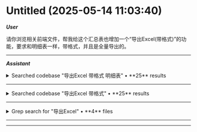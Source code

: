 <!-- Generated by SpecStory -->

# Untitled (2025-05-14 11:03:40)

_**User**_

请你浏览相关前端文件，帮我给这个汇总表也增加一个“导出Excel(带格式)”的功能，要求和明细表一样，带格式，并且是全量导出的。

---

_**Assistant**_

<details>
            <summary>Searched codebase "导出Excel 带格式 明细表" • **25** results</summary>
        
| File | Lines |
|------|-------|
| `core/core-frontend/src/views/chart/components/js/panel/charts/table/table-pivot.ts` | L122-186 |
| `core/core-frontend/src/views/chart/components/js/panel/charts/table/table-normal.ts` | L101-131 |
| `core/core-frontend/src/views/chart/components/js/panel/charts/table/table-normal.ts` | L217-242 |
| `core/core-frontend/src/views/chart/components/js/panel/charts/table/table-info.ts` | L57-95 |
| `core/core-frontend/src/views/chart/components/js/panel/charts/table/table-info.ts` | L230-276 |
| `core/core-frontend/src/views/chart/components/js/panel/charts/table/table-info.ts` | L276-309 |
| `core/core-frontend/src/views/chart/components/js/panel/charts/table/table-pivot.ts` | L186-251 |
| `core/core-frontend/src/views/chart/components/js/panel/charts/table/table-info.ts` | L126-176 |
| `core/core-frontend/src/views/chart/components/js/panel/charts/table/table-pivot.ts` | L251-311 |
| `core/core-frontend/src/views/chart/components/js/panel/charts/table/table-pivot.ts` | L1-29 |
| `core/core-frontend/src/views/chart/components/js/panel/charts/table/table-info.ts` | L348-383 |
| `core/core-frontend/src/views/chart/components/js/panel/charts/table/table-normal.ts` | L170-217 |
| `core/core-frontend/src/views/chart/components/js/panel/charts/table/table-pivot.ts` | L374-421 |
| `core/core-frontend/src/views/chart/components/js/panel/charts/table/table-normal.ts` | L336-385 |
| `core/core-frontend/src/views/chart/components/js/panel/charts/table/table-info.ts` | L176-230 |
| `core/core-frontend/src/views/chart/components/js/panel/charts/table/table-normal.ts` | L27-70 |
| `core/core-frontend/src/views/chart/components/js/panel/charts/table/table-pivot.ts` | L311-334 |
| `core/core-frontend/src/views/chart/components/js/panel/charts/table/table-pivot.ts` | L919-977 |
| `core/core-frontend/src/views/chart/components/js/panel/charts/table/table-pivot.ts` | L866-919 |
| `core/core-frontend/src/views/chart/components/js/panel/charts/table/table-pivot.ts` | L801-848 |
| `core/core-frontend/src/views/chart/components/js/panel/charts/table/table-info.ts` | L95-126 |
| `core/core-frontend/src/views/chart/components/js/panel/charts/table/table-normal.ts` | L277-326 |
| `core/core-frontend/src/views/chart/components/js/panel/charts/table/table-normal.ts` | L131-170 |
| `core/core-frontend/src/views/chart/components/js/panel/charts/table/table-pivot.ts` | L742-801 |
| `core/core-frontend/src/views/chart/components/js/panel/charts/table/table-normal.ts` | L242-277 |

</details>

---

<details>
            <summary>Searched codebase "导出Excel 带格式" • **25** results</summary>
        
| File | Lines |
|------|-------|
| `core/core-frontend/src/views/chart/components/js/panel/common/common_table.ts` | L1847-1882 |
| `core/core-frontend/src/views/chart/components/js/panel/common/common_table.ts` | L1747-1787 |
| `core/core-frontend/src/views/chart/components/js/panel/common/common_table.ts` | L1473-1489 |
| `core/core-frontend/src/views/chart/components/js/panel/common/common_table.ts` | L1818-1847 |
| `core/core-frontend/src/views/chart/components/js/panel/common/common_table.ts` | L1886-1914 |
| `core/core-frontend/src/views/chart/components/js/panel/common/common_table.ts` | L1309-1351 |
| `core/core-frontend/src/views/chart/components/js/panel/common/common_table.ts` | L1176-1222 |
| `core/core-frontend/src/views/chart/components/js/panel/common/common_table.ts` | L1432-1473 |
| `core/core-frontend/src/views/chart/components/js/panel/common/common_table.ts` | L1715-1747 |
| `core/core-frontend/src/views/chart/components/js/panel/common/common_table.ts` | L1351-1399 |
| `core/core-frontend/src/views/chart/components/js/panel/common/common_table.ts` | L1538-1563 |
| `core/core-frontend/src/views/chart/components/js/panel/common/common_table.ts` | L1563-1581 |
| `core/core-frontend/src/views/chart/components/js/panel/common/common_table.ts` | L1684-1715 |
| `core/core-frontend/src/views/chart/components/js/panel/common/common_table.ts` | L1-46 |
| `core/core-frontend/src/views/chart/components/js/panel/common/common_table.ts` | L1882-1886 |
| `core/core-frontend/src/views/chart/components/js/panel/common/common_table.ts` | L1787-1818 |
| `core/core-frontend/src/views/chart/components/js/panel/common/common_table.ts` | L1222-1272 |
| `core/core-frontend/src/views/chart/components/js/panel/common/common_table.ts` | L1930-1953 |
| `core/core-frontend/src/views/chart/components/js/panel/common/common_table.ts` | L1272-1309 |
| `core/core-frontend/src/views/chart/components/js/panel/common/common_table.ts` | L1399-1432 |
| `core/core-frontend/src/views/chart/components/js/panel/common/common_table.ts` | L1649-1684 |
| `core/core-frontend/src/views/chart/components/js/panel/common/common_table.ts` | L1090-1141 |
| `core/core-frontend/src/views/chart/components/js/panel/common/common_table.ts` | L1632-1649 |
| `core/core-frontend/src/views/chart/components/js/panel/common/common_table.ts` | L1581-1596 |
| `core/core-frontend/src/views/chart/components/js/panel/common/common_table.ts` | L2094-2124 |

</details>

---

<details>
            <summary>Grep search for "导出Excel" • **4** files</summary>
        
| File | Line | Match |
|------|------|-------|
| `file:///d%3A/code/dataease/core/core-frontend/src/views/copilot/DialogueChart.vue` | L117 | `// 导出excel文件` |
| `file:///d%3A/code/dataease/core/core-frontend/src/views/chart/components/views/components/ChartComponentS2.vue` | L135 | `// ====== 统一排序函数（与导出Excel一致） ======` |
| `file:///d%3A/code/dataease/core/core-frontend/src/views/chart/components/views/components/ChartComponentS2.vue` | L254 | `// ====== 页面渲染前排序，逻辑与导出Excel(带格式)完全一致 ======` |
| `file:///d%3A/code/dataease/core/core-frontend/src/views/chart/components/js/panel/common/common_table.ts` | L1748 | `// ====== 普通导出Excel（无分组）======` |
| `file:///d%3A/code/dataease/core/core-frontend/src/locales/zh-CN.ts` | L1930 | `export_excel: '导出Excel',` |
| `file:///d%3A/code/dataease/core/core-frontend/src/locales/zh-CN.ts` | L1931 | `export_excel_formatter: '导出Excel(带格式)',` |

</details>

---



---

